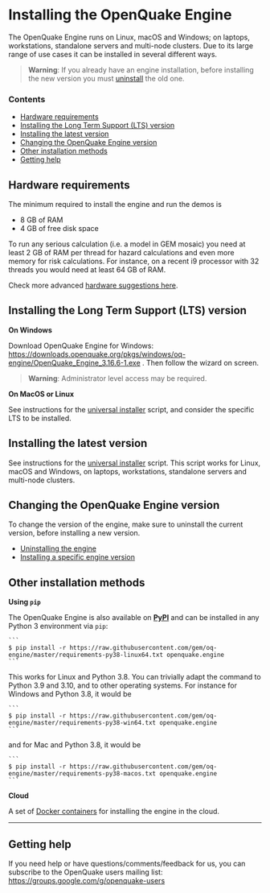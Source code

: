 # Installing the OpenQuake Engine

The OpenQuake Engine runs on Linux, macOS and Windows; on laptops,
workstations, standalone servers and multi-node clusters. Due to its
large range of use cases it can be installed in several different ways.

> **Warning**:
> If you already have an engine installation, before installing the new version you must [uninstall](universal.md#uninstalling-the-engine) the old one.


### Contents

* [Hardware requirements](#hardware-requirements)
* [Installing the Long Term Support (LTS) version](#installing-the-long-term-support-lts-version)
* [Installing the latest version](#installing-the-latest-version)
* [Changing the OpenQuake Engine version](#changing-the-openquake-engine-version)
* [Other installation methods](#other-installtion-methods)
* [Getting help](#getting-help)


## Hardware requirements

The minimum required to install the engine and run the demos is

- 8 GB of RAM
- 4 GB of free disk space

To run any serious calculation (i.e. a model in GEM mosaic) you need
at least 2 GB of RAM per thread for hazard calculations and even more
memory for risk calculations. For instance, on a recent i9 processor
with 32 threads you would need at least 64 GB of RAM.

Check more advanced [hardware suggestions here](./hardware-suggestions.md).


## Installing the Long Term Support (LTS) version

**On Windows**

  Download OpenQuake Engine for Windows: https://downloads.openquake.org/pkgs/windows/oq-engine/OpenQuake_Engine_3.16.6-1.exe .
  Then follow the wizard on screen.
  > **Warning**:
  > Administrator level access may be required.


**On MacOS or Linux**

  See instructions for the [universal installer](./universal.md) script, and consider the specific LTS to be installed.


## Installing the latest version

See instructions for the [universal installer](./universal.md) script. This script works for Linux, macOS and Windows, on laptops, workstations, standalone servers and multi-node clusters.


## Changing the OpenQuake Engine version
  To change the version of the engine, make sure to uninstall the current version, before installing a new version.
  * [Uninstalling the engine](./universal.md#uninstalling-the-engine)
  * [Installing a specific engine version](./universal.md##installing-a-specific-engine-version)


## Other installation methods

**Using `pip`**

  The OpenQuake Engine is also available on **[PyPI](https://pypi.python.org/pypi/openquake.engine)** and can be installed in any Python 3 environment via `pip`:

    ```
    $ pip install -r https://raw.githubusercontent.com/gem/oq-engine/master/requirements-py38-linux64.txt openquake.engine
    ```
  This works for Linux and Python 3.8. You can trivially adapt the command to Python 3.9 and 3.10, and to other operating systems. For instance for Windows and Python 3.8, it would be

    ```
    $ pip install -r https://raw.githubusercontent.com/gem/oq-engine/master/requirements-py38-win64.txt openquake.engine
    ```
  and for Mac and Python 3.8, it would be
  
    ```
    $ pip install -r https://raw.githubusercontent.com/gem/oq-engine/master/requirements-py38-macos.txt openquake.engine
    ```

**Cloud**

  A set of [Docker containers](docker.md) for installing the engine in the cloud.


***

## Getting help
If you need help or have questions/comments/feedback for us, you can subscribe to the OpenQuake users mailing list: https://groups.google.com/g/openquake-users
